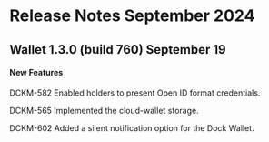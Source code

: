 # Release Notes September 2024

## Wallet 1.3.0 (build 760) September 19

#### New Features

DCKM-582 Enabled holders to present Open ID format credentials.

DCKM-565 Implemented the cloud-wallet storage.

DCKM-602 Added a silent notification option for the Dock Wallet.







